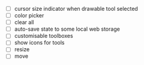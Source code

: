 - [ ] cursor size indicator when drawable tool selected
- [ ] color picker
- [ ] clear all
- [ ] auto-save state to some local web storage
- [ ] customisable toolboxes
- [ ] show icons for tools
- [ ] resize
- [ ] move